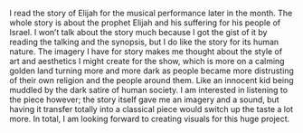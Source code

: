 I read the story of Elijah for the musical performance later in the month. The whole story is about the prophet Elijah and his suffering for his people of Israel. I won’t talk about the story much because I got the gist of it by reading the talking and the synopsis, but I do like the story for its human nature. The imagery I have for story makes me thought about the style of art and aesthetics I might create for the show, which is more on a calming golden land turning more and more dark as people became more distrusting of their own religion and the people around them. Like an innocent kid being muddled by the dark satire of human society. I am interested in listening to the piece however; the story itself gave me an imagery and a sound, but having it transfer totally into a classical piece would switch up the taste a lot more. In total, I am looking forward to creating visuals for this huge project. 
